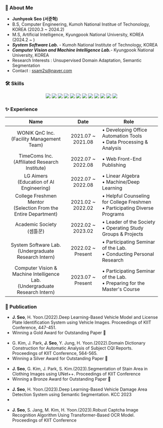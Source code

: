### 📝 About Me  
- **Junhyeok Seo** **(서준혁)**
- B.S, Computer Engineering, Kumoh National Institue of Techonology, KOREA (2020.3 ~ 2024.2) 
- M.S, Artificial Intelligence, Kyungpook National University, KOREA (2024.2 ~ )
- ***System Software Lab.*** - Kumoh National Institute of Technology, KOREA
- ***Computer Vision and Machine Intelligence Lab.***- Kyungpook National University, KOREA
- Research Interests : Unsupervised Domain Adaptation, Semantic Segmentation
- Contact : ssam2s@naver.com

<h3>🛠 Skills</h3>
<p align="center">
    <img src="https://img.shields.io/badge/Python-3766AB?style=flat-square&logo=Python&logoColor=white"/></a>
    <img src="https://img.shields.io/badge/Jupyter-F37626?style=flat-square&logo=Jupyter&logoColor=white"/></a>
    <img src="https://img.shields.io/badge/Numpy-013243?style=flat-square&logo=Numpy&logoColor=white"/></a>
    <img src="https://img.shields.io/badge/Pandas-150458?style=flat-square&logo=Pandas&logoColor=white"/></a>
    <img src="https://img.shields.io/badge/Opencv-B8B9CD?style=flat-square&logo=Opencv&logoColor=white"/></a>
    <img src="https://img.shields.io/badge/Tensorflow-FF6F00?style=flat-square&logo=Tensorflow&logoColor=white"/></a>
    <img src="https://img.shields.io/badge/PyTorch-EE4C2C?style=flat&logo=PyTorch&logoColor=white"/></a>
    <img src="https://img.shields.io/badge/Scikit%20Learn-F7931E?style=flat-square&logo=Scikit-learn&logoColor=white"/></a>
    <img src="https://img.shields.io/badge/Linux-FCC624?style=flat-square&logo=Linux&logoColor=white"/>
    <img src="https://img.shields.io/badge/C-A8B9CC?style=flat-square&logo=C&logoColor=white"/></a>
    <img src="https://img.shields.io/badge/C++-1C509C?style=flat-square&logo=C%2B%2B&&logoColor=white"/></a>
    <img src="https://img.shields.io/badge/Java-007396?style=flat-square&logo=java&logoColor=white">
</p>

### ✨ Experience
| Name | Date | Role |
|:------------:|:----:|------|
| WONIK QnC Inc.<br>(Facility Management Team) | 2021.07 ~ 2021.08 | • Developing Office Automation Tools<br>• Data Processing & Analysis |
| TimeComs Inc.<br>(Affiliated Research Institute) | 2022.07 ~ 2022.08 | • Web Front-End Publishing |
| LG Aimers<br>(Education of AI Engineering) | 2022.07 ~ 2022.08 | • Linear Algebra<br>• Machine/Deep Learning |
| College Freshmen Mentor<br>(Selection From the Entire Department) | 2021.02 ~ 2022.02 | • Helpful Counseling for College Freshmen<br>• Participating Diverse Programs  |
| Academic Society<br>(셈틀꾼) | 2022.02 ~ 2023.02 | • Leader of the Society<br>• Operating Study Groups & Projects |
| System Software Lab.<br>(Undergraduate Research Intern) | 2022.02 ~ Present | • Participating Seminar of the Lab.<br>• Conducting Personal Research |
| Computer Vision & Machine Intelligence Lab.<br>(Undergraduate Research Intern) | 2023.07 ~ Present | • Participating Seminar of the Lab.<br>• Preparing for the Master's Course |

### 📖 Publication
- **J. Seo**, H. Yoon.(2022).Deep Learning-Based Vehicle Model and License Plate Identification System using Vehicle Images. Proceedings of KIIT Conference, 447-451.
- Winning a Gold Award for Outstanding Paper 🥇
<br><br>
- G. Kim, J. Park, **J. Seo**, Y. Jung, H. Yoon.(2022).Domain Dictionary Construction for Automatic Analysis of Subject CQI Reports. Proceedings of KIIT Conference, 564-565.
- Winning a Silver Award for Outstanding Paper 🥈
<br><br>
- **J. Seo**, G. Kim, J. Park, S. Kim.(2023).Segmentation of Stain Area in Clothing Images using UNet++. Proceedings of KIIT Conference
- Winning a Bronze Award for Outstanding Paper 🥉
<br><br>
- **J. Seo**, H. Yoon.(2023).Deep Learning-Based Vehicle Damage Area Detection System using Semantic Segmentation. KCC 2023
- <br><br>
- **J. Seo**, S. Jang, M. Kim, H. Yoon.(2023).Robust Captcha Image Recognition Algorithm Using Transformer-Based OCR Model. Proceedings of KIIT Conference
